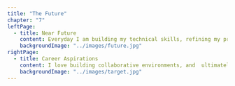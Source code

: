```yaml
---
title: "The Future"
chapter: "7"
leftPage:
  - title: Near Future
    content: Everyday I am building my technical skills, refining my process, and learning how to create beautiful and useful applications. I look forward to being able to use these skills in a team environment.
    backgroundImage: "../images/future.jpg"
rightPage:
  - title: Career Aspirations
    content: I love building collaborative environments, and  ultimately, I would like to be a lead engineer within a project.
    backgroundImage: "../images/target.jpg"
---
```

